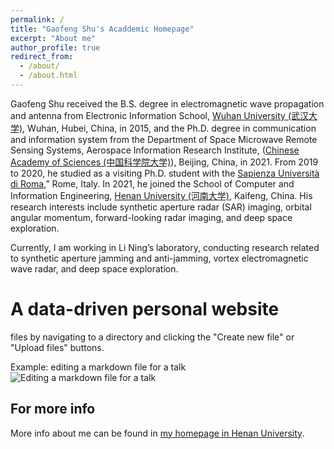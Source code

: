 ```yaml
---
permalink: /
title: "Gaofeng Shu's Acaddemic Homepage"
excerpt: "About me"
author_profile: true
redirect_from: 
  - /about/
  - /about.html
---
```


Gaofeng Shu received the B.S. degree in electromagnetic wave propagation and antenna from Electronic Information School, [Wuhan University (武汉大学)](https://www.whu.edu.cn/), Wuhan, Hubei, China, in 2015, and the Ph.D. degree in communication and information system from the Department of Space Microwave Remote Sensing Systems, Aerospace Information Research Institute, ([Chinese Academy of Sciences (中国科学院大学)](https://www.ucas.ac.cn/)), Beijing, China, in 2021. From 2019 to 2020, he studied as a visiting Ph.D. student with the [Sapienza Università di Roma](https://www.uniroma1.it/en),” Rome, Italy. In 2021, he joined the School of Computer and Information Engineering, [Henan University (河南大学)](https://www.henu.edu.cn/), Kaifeng, China. His research interests include synthetic aperture radar (SAR) imaging, orbital angular momentum, forward-looking radar imaging, and deep space exploration.

Currently, I am working in Li Ning’s laboratory, conducting research related to synthetic aperture jamming and anti-jamming, vortex electromagnetic wave radar, and deep space exploration.

A data-driven personal website
======

files by navigating to a directory and clicking the "Create new file" or "Upload files" buttons. 

Example: editing a markdown file for a talk
![Editing a markdown file for a talk](/images/editing-talk.png)

For more info
------

More info about me can be found in [my homepage in Henan University](https://cs.henu.edu.cn/info/1272/5500.htm).
